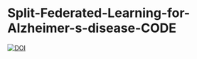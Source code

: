 # Split-Federated-Learning-for-Alzheimer-s-disease-CODE
[![DOI](https://zenodo.org/badge/779893315.svg)](https://zenodo.org/doi/10.5281/zenodo.10899889)
